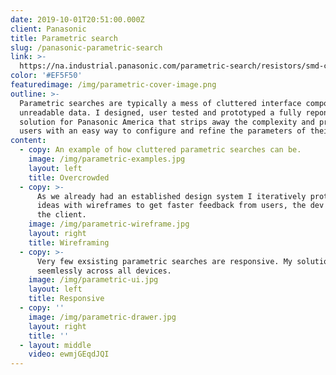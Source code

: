 ```yaml
---
date: 2019-10-01T20:51:00.000Z
client: Panasonic
title: Parametric search
slug: /panasonic-parametric-search
link: >-
  https://na.industrial.panasonic.com/parametric-search/resistors/smd-chip-resistors/high-power-anti-surge-high-voltage
color: '#EF5F50'
featuredimage: /img/parametric-cover-image.png
outline: >-
  Parametric searches are typically a mess of cluttered interface components and
  unreadable data. I designed, user tested and prototyped a fully reponsive
  solution for Panasonic America that strips away the complexity and provides
  users with an easy way to configure and refine the parameters of their search.
content:
  - copy: An example of how cluttered parametric searches can be.
    image: /img/parametric-examples.jpg
    layout: left
    title: Overcrowded
  - copy: >-
      As we already had an established design system I iteratively prototyped my
      ideas with wireframes to get faster feedback from users, the dev team and
      the client.
    image: /img/parametric-wireframe.jpg
    layout: right
    title: Wireframing
  - copy: >-
      Very few exsisting parametric searches are responsive. My solution works
      seemlessly across all devices.
    image: /img/parametric-ui.jpg
    layout: left
    title: Responsive
  - copy: ''
    image: /img/parametric-drawer.jpg
    layout: right
    title: ''
  - layout: middle
    video: ewmjGEqdJQI
---
```


